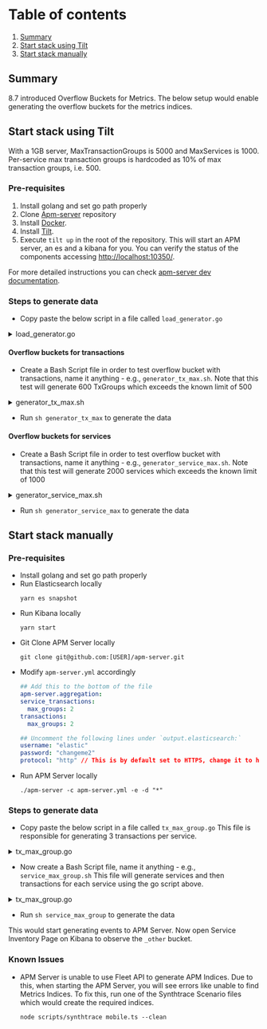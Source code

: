 # Table of contents
1. [Summary](#summary)
2. [Start stack using Tilt](#Tilt)
3. [Start stack manually](#manually)

## Summary

8.7 introduced Overflow Buckets for Metrics. The below setup would enable generating the overflow buckets for the metrics indices.

## Start stack using Tilt

With a 1GB server, MaxTransactionGroups is 5000 and MaxServices is 1000. Per-service max transaction groups is hardcoded as 10% of max transaction groups, i.e. 500.

### Pre-requisites
1. Install golang and set go path properly
2. Clone [Apm-server](https://github.com/elastic/apm-server/tree/main) repository
3. Install [Docker](https://www.docker.com/products/docker-desktop/).
4. Install [Tilt](https://docs.tilt.dev/install.html).
5. Execute `tilt up` in the root of the repository. This will start an APM server, an es and a kibana for you. You can verify the status of the components accessing [http://localhost:10350/](http://localhost:10350/).

For more detailed instructions you can check [apm-server dev documentation](https://github.com/elastic/apm-server/blob/main/dev_docs/TESTING.md#tilt--kubernetes).

### Steps to generate data
- Copy paste the below script in a file called `load_generator.go`
<details>
  <summary>load_generator.go</summary>
  
  ```go
  package main

  import (
    "fmt"
    "os"
    "strconv"
    "time"

    "go.elastic.co/apm/v2"
  )

  func main() {
    tracer := apm.DefaultTracer()
    g, err := strconv.Atoi(os.Getenv("TXGROUPS"))
    if err != nil {
      panic(err)
    }
    for i := g; i >= 1; i-- {
      once(tracer, fmt.Sprintf("type%d", i))
      time.Sleep(time.Millisecond)
    }
    tracer.Flush(nil)
    fmt.Println("ok finished publishing ", g)
  }

  func once(tracer *apm.Tracer, name string) {
    tx := tracer.StartTransaction("txname", name)
    defer tx.End()

    span := tx.StartSpanOptions(name, "type", apm.SpanOptions{})
    time.Sleep(time.Millisecond * 1)

    span.Outcome = "success"
    span.Context.SetDestinationService(apm.DestinationServiceSpanContext{
      Resource: fmt.Sprintf("dest_resource"),
    })
    span.End()
  }
  ```
</details>

#### Overflow buckets for transactions
- Create a Bash Script file in order to test overflow bucket with transactions, name it anything - e.g., `generator_tx_max.sh`. Note that this test will generate 600 TxGroups which exceeds the known limit of 500
<details>
  <summary>generator_tx_max.sh</summary>

  ```sh
  #!/usr/bin/env bash

  echo "Starting script"

  go build -o load-generator load-generator.go || exit 1

  ELASTIC_APM_SERVICE_NAME="fixed" TXGROUPS="600" ./load-generator &

  wait

  echo "Ending script"
  ```
</details>

- Run `sh generator_tx_max` to generate the data

#### Overflow buckets for services
- Create a Bash Script file in order to test overflow bucket with transactions, name it anything - e.g., `generator_service_max.sh`. Note that this test will generate 2000 services which exceeds the known limit of 1000
<details>
  <summary>generator_service_max.sh</summary>

  ```sh
  #!/usr/bin/env bash

  echo "Starting script"

  go build -o load-generator load-generator.go || exit 1

  for i in {1..2000}
  do
      ELASTIC_APM_SERVICE_NAME="random$i" TXGROUPS="5" ./load-generator  &
  done

  wait

  echo "Ending script"
  ```
</details>

- Run `sh generator_service_max` to generate the data

## Start stack manually

### Pre-requisites

- Install golang and set go path properly
- Run Elasticsearch locally
  ```
  yarn es snapshot
  ```
- Run Kibana locally
  ```
  yarn start
  ```
- Git Clone APM Server locally
  ```
  git clone git@github.com:[USER]/apm-server.git
  ```
- Modify `apm-server.yml` accordingly
  ```yml
  ## Add this to the bottom of the file
  apm-server.aggregation:
  service_transactions:
    max_groups: 2
  transactions:
    max_groups: 2
  
  ## Uncomment the following lines under `output.elasticsearch:`
  username: "elastic"
  password: "changeme2"
  protocol: "http" // This is by default set to HTTPS, change it to http
  ```
- Run APM Server locally
  ```
  ./apm-server -c apm-server.yml -e -d "*"
  ```
  
### Steps to generate data

- Copy paste the below script in a file called `tx_max_group.go`
  This file is responsible for generating 3 transactions per service.

<details>
  <summary>tx_max_group.go</summary>

  ```go
  package main

  import (
    "fmt"
    "time"
    "go.elastic.co/apm/v2"
  )
  
  func main() {
    tracer := apm.DefaultTracer()
    once(tracer, "test1")
    once(tracer, "test2")
    once(tracer, "test3")
    tracer.Flush(nil)
  }
  
  func once(tracer *apm.Tracer, name string) {
    tx := tracer.StartTransaction(name, "type")
    defer tx.End()
  
    span := tx.StartSpanOptions(name, "type", apm.SpanOptions{})
    time.Sleep(time.Millisecond * 1)
  
    span.Outcome = "success"
    span.Context.SetDestinationService(apm.DestinationServiceSpanContext{
      Resource: fmt.Sprintf("dest_resource"),
    })
    span.End()
  }
  ```
</details>

- Now create a Bash Script file, name it anything - e.g., `service_max_group.sh`
  This file will generate services and then transactions for each service using the go script above.

<details>
  <summary>tx_max_group.go</summary>

  ```sh
  #!/usr/bin/env bash

  echo "Starting script"
  
  go build -o tx_max_group tx_max_group.go || exit 1
  
  for i in {1..10100}
  do
  export ELASTIC_APM_SERVICE_NAME="service-$i"
  ./tx_max_group
  done
  
  echo "Ending script"
  ```
</details>

- Run `sh service_max_group` to generate the data

This would start generating events to APM Server. Now open Service Inventory Page on Kibana to observe the `_other` bucket.

### Known Issues

- APM Server is unable to use Fleet API to generate APM Indices. Due to this, when starting the APM Server, you will see errors like unable to find Metrics Indices. To fix this, run one of the Synthtrace Scenario files which would create the required indices.
  ```
  node scripts/synthtrace mobile.ts --clean
  ```